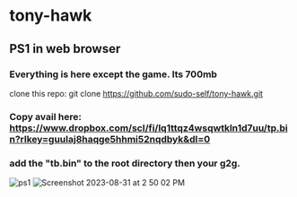 # tony-hawk
## PS1 in web browser
### Everything is here except the game. Its 700mb<br>
clone this repo: git clone https://github.com/sudo-self/tony-hawk.git
### Copy avail here: https://www.dropbox.com/scl/fi/lq1ttqz4wsqwtkln1d7uu/tp.bin?rlkey=guulaj8haqge5hhmi52nqdbyk&dl=0
### add the "tb.bin" to the root directory then your g2g.

![ps1](https://github.com/sudo-self/tony-hawk/assets/119916323/c98ea88c-0a4e-4a12-b4d9-875fb095006f)
![Screenshot 2023-08-31 at 2 50 02 PM](https://github.com/sudo-self/tony-hawk/assets/119916323/d5a2622b-b428-4f1f-8f98-ee9936c41ab4)


